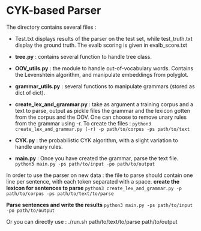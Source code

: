 

CYK-based Parser
=======
The directory contains several files :

 - Test.txt displays results of the parser on the test set, while test_truth.txt display the ground truth. The evalb scoring is given in evalb_score.txt


 - **tree.py** : contains several function to handle tree class.
 - **OOV_utils.py** : the module to handle out-of-vocabulary words. Contains the Levenshtein algorithm, and manipulate embeddings from polyglot.
 - **grammar_utils.py** : several functions to manipulate grammars (stored as dict of dict).
 - **create_lex_and_grammar.py** :  take as argument a training corpus and a text to parse, output as pickle files the grammar and the lexicon gotten from the corpus and the OOV.
  One can choose to remove unary rules from the grammar using -r. To create the files :
 `python3 create_lex_and_grammar.py (-r) -p path/to/corpus -ps path/to/text `
 - **CYK.py** : the probabilistic CYK algorithm, with a slight variation to handle unary rules.
 - **main.py** : Once you have created the grammar, parse the text file.
  `python3 main.py -ps path/to/input -po path/to/output`

In order to use the parser on new data : the file to parse should contain one line per sentence, with each token separated with a space.
**create the lexicon for sentences to parse**
`python3 create_lex_and_grammar.py -p path/to/corpus -ps path/to/text/to/parse`

**Parse sentences and write the results**
`python3 main.py -ps path/to/input -po path/to/output`

Or you can directly use :
./run.sh path/to/text/to/parse path/to/output
